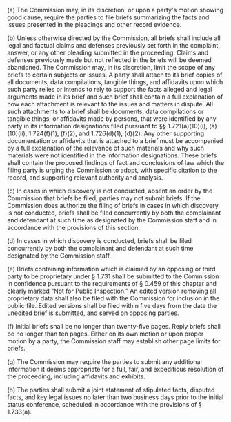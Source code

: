 (a) The Commission may, in its discretion, or upon a party's motion showing good cause, require the parties to file briefs summarizing the facts and issues presented in the pleadings and other record evidence.

(b) Unless otherwise directed by the Commission, all briefs shall include all legal and factual claims and defenses previously set forth in the complaint, answer, or any other pleading submitted in the proceeding. Claims and defenses previously made but not reflected in the briefs will be deemed abandoned. The Commission may, in its discretion, limit the scope of any briefs to certain subjects or issues. A party shall attach to its brief copies of all documents, data compilations, tangible things, and affidavits upon which such party relies or intends to rely to support the facts alleged and legal arguments made in its brief and such brief shall contain a full explanation of how each attachment is relevant to the issues and matters in dispute. All such attachments to a brief shall be documents, data compilations or tangible things, or affidavits made by persons, that were identified by any party in its information designations filed pursuant to §§ 1.721(a)(10)(i), (a)(10)(ii), 1.724(f)(1), (f)(2), and 1.726(d)(1), (d)(2). Any other supporting documentation or affidavits that is attached to a brief must be accompanied by a full explanation of the relevance of such materials and why such materials were not identified in the information designations. These briefs shall contain the proposed findings of fact and conclusions of law which the filing party is urging the Commission to adopt, with specific citation to the record, and supporting relevant authority and analysis.

(c) In cases in which discovery is not conducted, absent an order by the Commission that briefs be filed, parties may not submit briefs. If the Commission does authorize the filing of briefs in cases in which discovery is not conducted, briefs shall be filed concurrently by both the complainant and defendant at such time as designated by the Commission staff and in accordance with the provisions of this section.

(d) In cases in which discovery is conducted, briefs shall be filed concurrently by both the complainant and defendant at such time designated by the Commission staff.

(e) Briefs containing information which is claimed by an opposing or third party to be proprietary under § 1.731 shall be submitted to the Commission in confidence pursuant to the requirements of § 0.459 of this chapter and clearly marked “Not for Public Inspection.” An edited version removing all proprietary data shall also be filed with the Commission for inclusion in the public file. Edited versions shall be filed within five days from the date the unedited brief is submitted, and served on opposing parties.

(f) Initial briefs shall be no longer than twenty-five pages. Reply briefs shall be no longer than ten pages. Either on its own motion or upon proper motion by a party, the Commission staff may establish other page limits for briefs.

(g) The Commission may require the parties to submit any additional information it deems appropriate for a full, fair, and expeditious resolution of the proceeding, including affidavits and exhibits.

(h) The parties shall submit a joint statement of stipulated facts, disputed facts, and key legal issues no later than two business days prior to the initial status conference, scheduled in accordance with the provisions of § 1.733(a).

